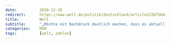 ```yaml
---
date:          2020-12-16
redirect:      https://www.welt.de/politik/deutschland/article222675844/Corona-Intensivmediziner-Haben-noch-Kapazitaeten-auf-Intensivstationen.html
title:         Welt
subtitle:      "„Möchte mit Nachdruck deutlich machen, dass es aktuell noch freie Intensivbetten in Sachsen gibt“"
categories:    MSM
tags:          [welt, zahlen]
---
```

